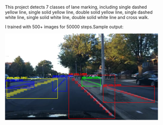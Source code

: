 This project detects 7 classes of lane marking, including single dashed yellow line, single solid yellow line, double solid yellow line, single dashed white line, single solid white line, double solid white line and cross walk.

I trained with 500+ images for 50000 steps.Sample output:

![image info](./create_inference/output/day.png)


